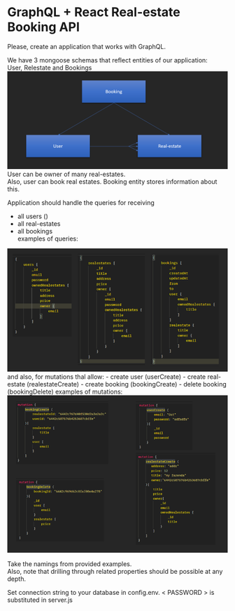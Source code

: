# GraphQL + React Real-estate Booking API

Please, create an application that works with GraphQL.  
  
We have 3 mongoose schemas that reflect entities of our application:  
User, Relestate and Bookings  
<img src="./readme-pictures/entities.png" width="550">  
User can be owner of many real-estates.  
Also, user can book real estates. Booking entity stores information about this.  
  
Application should handle the queries for receiving
 - all users ()
 - all real-estates
 - all bookings  
examples of queries:  
<img src="./readme-pictures/queries.png" width="550">  
 and also, for mutations thal allow:
 - create user (userCreate)
 - create real-estate (realestateCreate)
 - create booking (bookingCreate)
 - delete booking (bookingDelete)
 examples of mutations:
 <img src="./readme-pictures/mutations.png" width="550">

 Take the namings from provided examples.  
 Also, note that drilling through related properties should be possible at any depth.

Set connection string to your database in config.env. < PASSWORD > is substituted in server.js
  
